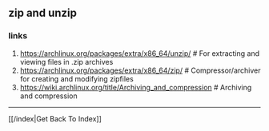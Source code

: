 ## zip and unzip

### links

1. https://archlinux.org/packages/extra/x86_64/unzip/  # For extracting and viewing files in .zip archives
2. https://archlinux.org/packages/extra/x86_64/zip/  # Compressor/archiver for creating and modifying zipfiles
3. https://wiki.archlinux.org/title/Archiving_and_compression  # Archiving and compression

---

[[/index|Get Back To Index]]
